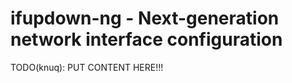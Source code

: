ifupdown-ng  -  Next-generation network interface configuration
===============================================================

TODO(knuq): PUT CONTENT HERE!!!
